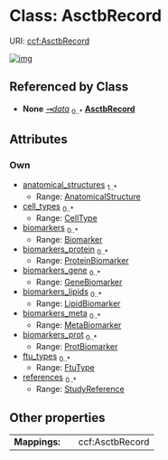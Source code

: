 
# Class: AsctbRecord




URI: [ccf:AsctbRecord](http://purl.org/ccf/AsctbRecord)


[![img](https://yuml.me/diagram/nofunky;dir:TB/class/[StudyReference],[ProteinBiomarker],[ProtBiomarker],[MetaBiomarker],[LipidBiomarker],[GeneBiomarker],[FtuType],[CellType],[Biomarker],[StudyReference]<references%200..*-++[AsctbRecord],[FtuType]<ftu_types%200..*-++[AsctbRecord],[ProtBiomarker]<biomarkers_prot%200..*-++[AsctbRecord],[MetaBiomarker]<biomarkers_meta%200..*-++[AsctbRecord],[LipidBiomarker]<biomarkers_lipids%200..*-++[AsctbRecord],[GeneBiomarker]<biomarkers_gene%200..*-++[AsctbRecord],[ProteinBiomarker]<biomarkers_protein%200..*-++[AsctbRecord],[Biomarker]<biomarkers%200..*-++[AsctbRecord],[CellType]<cell_types%200..*-++[AsctbRecord],[AnatomicalStructure]<anatomical_structures%201..*-++[AsctbRecord],[Container]++-%20data%200..*>[AsctbRecord],[Container],[AnatomicalStructure])](https://yuml.me/diagram/nofunky;dir:TB/class/[StudyReference],[ProteinBiomarker],[ProtBiomarker],[MetaBiomarker],[LipidBiomarker],[GeneBiomarker],[FtuType],[CellType],[Biomarker],[StudyReference]<references%200..*-++[AsctbRecord],[FtuType]<ftu_types%200..*-++[AsctbRecord],[ProtBiomarker]<biomarkers_prot%200..*-++[AsctbRecord],[MetaBiomarker]<biomarkers_meta%200..*-++[AsctbRecord],[LipidBiomarker]<biomarkers_lipids%200..*-++[AsctbRecord],[GeneBiomarker]<biomarkers_gene%200..*-++[AsctbRecord],[ProteinBiomarker]<biomarkers_protein%200..*-++[AsctbRecord],[Biomarker]<biomarkers%200..*-++[AsctbRecord],[CellType]<cell_types%200..*-++[AsctbRecord],[AnatomicalStructure]<anatomical_structures%201..*-++[AsctbRecord],[Container]++-%20data%200..*>[AsctbRecord],[Container],[AnatomicalStructure])

## Referenced by Class

 *  **None** *[➞data](container__data.md)*  <sub>0..\*</sub>  **[AsctbRecord](AsctbRecord.md)**

## Attributes


### Own

 * [anatomical_structures](anatomical_structures.md)  <sub>1..\*</sub>
     * Range: [AnatomicalStructure](AnatomicalStructure.md)
 * [cell_types](cell_types.md)  <sub>0..\*</sub>
     * Range: [CellType](CellType.md)
 * [biomarkers](biomarkers.md)  <sub>0..\*</sub>
     * Range: [Biomarker](Biomarker.md)
 * [biomarkers_protein](biomarkers_protein.md)  <sub>0..\*</sub>
     * Range: [ProteinBiomarker](ProteinBiomarker.md)
 * [biomarkers_gene](biomarkers_gene.md)  <sub>0..\*</sub>
     * Range: [GeneBiomarker](GeneBiomarker.md)
 * [biomarkers_lipids](biomarkers_lipids.md)  <sub>0..\*</sub>
     * Range: [LipidBiomarker](LipidBiomarker.md)
 * [biomarkers_meta](biomarkers_meta.md)  <sub>0..\*</sub>
     * Range: [MetaBiomarker](MetaBiomarker.md)
 * [biomarkers_prot](biomarkers_prot.md)  <sub>0..\*</sub>
     * Range: [ProtBiomarker](ProtBiomarker.md)
 * [ftu_types](ftu_types.md)  <sub>0..\*</sub>
     * Range: [FtuType](FtuType.md)
 * [references](references.md)  <sub>0..\*</sub>
     * Range: [StudyReference](StudyReference.md)

## Other properties

|  |  |  |
| --- | --- | --- |
| **Mappings:** | | ccf:AsctbRecord |

